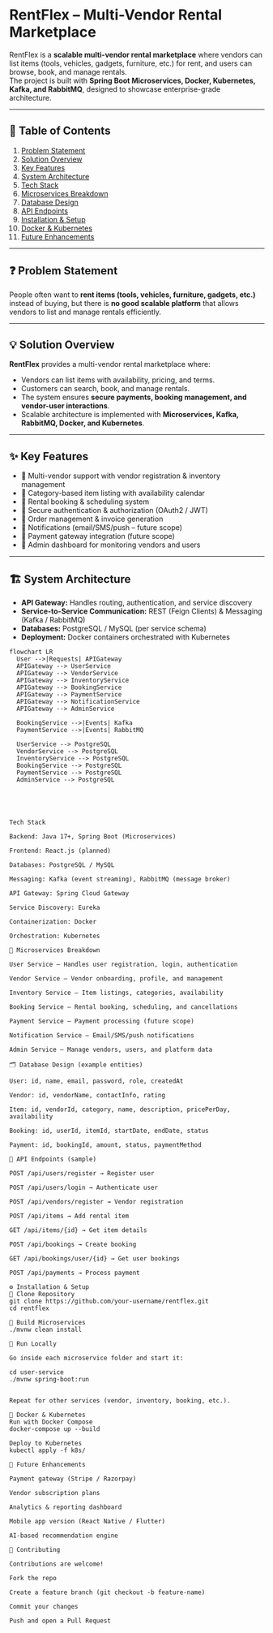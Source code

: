 # RentFlex – Multi-Vendor Rental Marketplace

RentFlex is a **scalable multi-vendor rental marketplace** where vendors can list items (tools, vehicles, gadgets, furniture, etc.) for rent, and users can browse, book, and manage rentals.  
The project is built with **Spring Boot Microservices, Docker, Kubernetes, Kafka, and RabbitMQ**, designed to showcase enterprise-grade architecture.

---

## 📌 Table of Contents
1. [Problem Statement](#-problem-statement)  
2. [Solution Overview](#-solution-overview)  
3. [Key Features](#-key-features)  
4. [System Architecture](#-system-architecture)  
5. [Tech Stack](#-tech-stack)  
6. [Microservices Breakdown](#-microservices-breakdown)  
7. [Database Design](#-database-design)  
8. [API Endpoints](#-api-endpoints)  
9. [Installation & Setup](#-installation--setup)  
10. [Docker & Kubernetes](#-docker--kubernetes)  
11. [Future Enhancements](#-future-enhancements)  

---

## ❓ Problem Statement
People often want to **rent items (tools, vehicles, furniture, gadgets, etc.)** instead of buying, but there is **no good scalable platform** that allows vendors to list and manage rentals efficiently.

---

## 💡 Solution Overview
**RentFlex** provides a multi-vendor rental marketplace where:  
- Vendors can list items with availability, pricing, and terms.  
- Customers can search, book, and manage rentals.  
- The system ensures **secure payments, booking management, and vendor-user interactions**.  
- Scalable architecture is implemented with **Microservices, Kafka, RabbitMQ, Docker, and Kubernetes**.  

---

## ✨ Key Features
- 🔹 Multi-vendor support with vendor registration & inventory management  
- 🔹 Category-based item listing with availability calendar  
- 🔹 Rental booking & scheduling system  
- 🔹 Secure authentication & authorization (OAuth2 / JWT)  
- 🔹 Order management & invoice generation  
- 🔹 Notifications (email/SMS/push – future scope)  
- 🔹 Payment gateway integration (future scope)  
- 🔹 Admin dashboard for monitoring vendors and users  

---

## 🏗 System Architecture

- **API Gateway:** Handles routing, authentication, and service discovery  
- **Service-to-Service Communication:** REST (Feign Clients) & Messaging (Kafka / RabbitMQ)  
- **Databases:** PostgreSQL / MySQL (per service schema)  
- **Deployment:** Docker containers orchestrated with Kubernetes  

```mermaid
flowchart LR
  User -->|Requests| APIGateway
  APIGateway --> UserService
  APIGateway --> VendorService
  APIGateway --> InventoryService
  APIGateway --> BookingService
  APIGateway --> PaymentService
  APIGateway --> NotificationService
  APIGateway --> AdminService
  
  BookingService -->|Events| Kafka
  PaymentService -->|Events| RabbitMQ
  
  UserService --> PostgreSQL
  VendorService --> PostgreSQL
  InventoryService --> PostgreSQL
  BookingService --> PostgreSQL
  PaymentService --> PostgreSQL
  AdminService --> PostgreSQL





Tech Stack

Backend: Java 17+, Spring Boot (Microservices)

Frontend: React.js (planned)

Databases: PostgreSQL / MySQL

Messaging: Kafka (event streaming), RabbitMQ (message broker)

API Gateway: Spring Cloud Gateway

Service Discovery: Eureka

Containerization: Docker

Orchestration: Kubernetes

🔧 Microservices Breakdown

User Service – Handles user registration, login, authentication

Vendor Service – Vendor onboarding, profile, and management

Inventory Service – Item listings, categories, availability

Booking Service – Rental booking, scheduling, and cancellations

Payment Service – Payment processing (future scope)

Notification Service – Email/SMS/push notifications

Admin Service – Manage vendors, users, and platform data

🗂 Database Design (example entities)

User: id, name, email, password, role, createdAt

Vendor: id, vendorName, contactInfo, rating

Item: id, vendorId, category, name, description, pricePerDay, availability

Booking: id, userId, itemId, startDate, endDate, status

Payment: id, bookingId, amount, status, paymentMethod

📡 API Endpoints (sample)

POST /api/users/register → Register user

POST /api/users/login → Authenticate user

POST /api/vendors/register → Vendor registration

POST /api/items → Add rental item

GET /api/items/{id} → Get item details

POST /api/bookings → Create booking

GET /api/bookings/user/{id} → Get user bookings

POST /api/payments → Process payment

⚙️ Installation & Setup
🔹 Clone Repository
git clone https://github.com/your-username/rentflex.git
cd rentflex

🔹 Build Microservices
./mvnw clean install

🔹 Run Locally

Go inside each microservice folder and start it:

cd user-service
./mvnw spring-boot:run


Repeat for other services (vendor, inventory, booking, etc.).

🐳 Docker & Kubernetes
Run with Docker Compose
docker-compose up --build

Deploy to Kubernetes
kubectl apply -f k8s/

🚀 Future Enhancements

Payment gateway (Stripe / Razorpay)

Vendor subscription plans

Analytics & reporting dashboard

Mobile app version (React Native / Flutter)

AI-based recommendation engine

🤝 Contributing

Contributions are welcome!

Fork the repo

Create a feature branch (git checkout -b feature-name)

Commit your changes

Push and open a Pull Request
